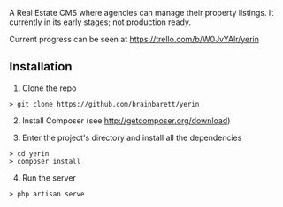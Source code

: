 A Real Estate CMS where agencies can manage their property listings. It currently in its early stages; not production ready.

Current progress can be seen at https://trello.com/b/W0JvYAlr/yerin

## Installation

1. Clone the repo

```
> git clone https://github.com/brainbarett/yerin
```

2. Install Composer (see http://getcomposer.org/download)

3. Enter the project's directory and install all the dependencies

```
> cd yerin
> composer install
```

4. Run the server

```
> php artisan serve
```
